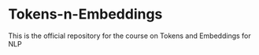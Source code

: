 # Tokens-n-Embeddings
This is the official repository for the course on Tokens and Embeddings for NLP
